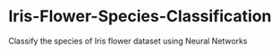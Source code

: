 # Iris-Flower-Species-Classification
Classify the species of Iris flower dataset using Neural Networks
